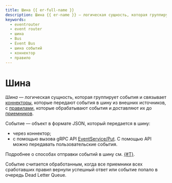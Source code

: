 ```yaml
---
title: Шина {{ er-full-name }}
description: Шина {{ er-name }} — логическая сущность, которая группирует события и связывает коннекторы с правилами.
keywords:
  - eventrouter
  - event router
  - шина
  - Bus
  - Event Bus
  - шина событий
  - коннектор
  - правило
---
```


# Шина

_Шина_ — логическая сущность, которая группирует события и связывает [коннекторы](connector.md), которые передают события в шину из внешних источников, с [правилами](rule.md), которые обрабатывают события и доставляют их до [приемников](rule.md#target).

Событие — объект в формате JSON, который передается в шину:
* через коннектор;
* с помощью вызова gRPC API [EventService/Put](../../eventrouter/api-ref/grpc/Event/put.md). С помощью API можно передавать пользовательские события.

Подробнее о способах отправки событий в шину см. [{#T}](sending-events.md).

Событие считается обработанным, когда все приемники всех сработавших правил вернули успешный ответ или событие попало в очередь Dead Letter Queue.
